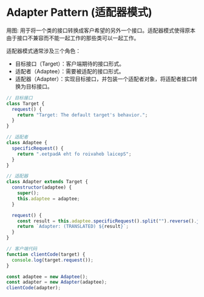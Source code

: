 # Adapter Pattern (适配器模式)

用图: 用于将一个类的接口转换成客户希望的另外一个接口。适配器模式使得原本由于接口不兼容而不能一起工作的那些类可以一起工作。

适配器模式通常涉及三个角色：
- 目标接口（Target）：客户端期待的接口形式。
- 适配者（Adaptee）：需要被适配的接口形式。
- 适配器（Adapter）：实现目标接口，并包装一个适配者对象，将适配者接口转换为目标接口。

```js
// 目标接口
class Target {
  request() {
    return "Target: The default target's behavior.";
  }
}

// 适配者
class Adaptee {
  specificRequest() {
    return ".eetpadA eht fo roivaheb laicepS";
  }
}

// 适配器
class Adapter extends Target {
  constructor(adaptee) {
    super();
    this.adaptee = adaptee;
  }

  request() {
    const result = this.adaptee.specificRequest().split("").reverse().join("");
    return `Adapter: (TRANSLATED) ${result}`;
  }
}

// 客户端代码
function clientCode(target) {
  console.log(target.request());
}

const adaptee = new Adaptee();
const adapter = new Adapter(adaptee);
clientCode(adapter);
```

